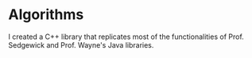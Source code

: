 # Algorithms

I created a C++ library that replicates most of the functionalities of Prof. Sedgewick and Prof. Wayne's Java libraries.
